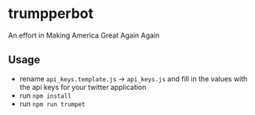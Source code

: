 # trumpperbot
An effort in Making America Great Again Again

## Usage
* rename `api_keys.template.js` -> `api_keys.js` and fill in the values with the api keys for your twitter application
* run `npm install`
* run `npm run trumpet`
